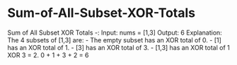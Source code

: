 # Sum-of-All-Subset-XOR-Totals
Sum of All Subset XOR Totals -:  Input: nums = [1,3] Output: 6 Explanation: The 4 subsets of [1,3] are: - The empty subset has an XOR total of 0. - [1] has an XOR total of 1. - [3] has an XOR total of 3. - [1,3] has an XOR total of 1 XOR 3 = 2. 0 + 1 + 3 + 2 = 6
